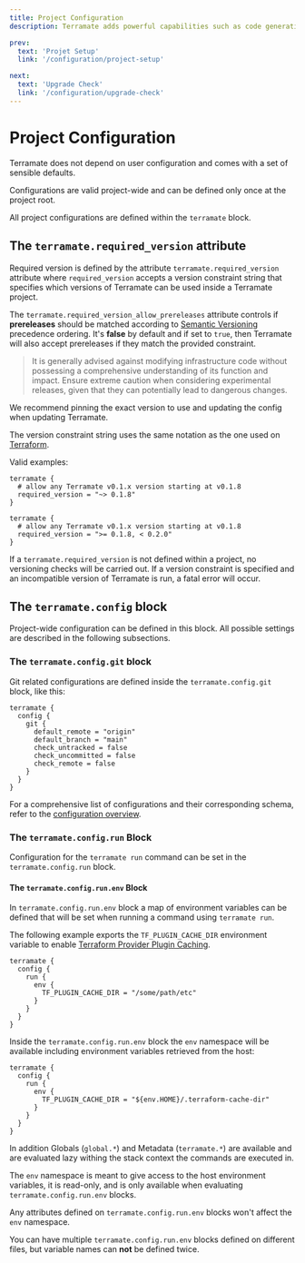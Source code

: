 ```yaml
---
title: Project Configuration
description: Terramate adds powerful capabilities such as code generation, stacks, orchestration, change detection, data sharing and more to Terraform.

prev:
  text: 'Projet Setup'
  link: '/configuration/project-setup'

next:
  text: 'Upgrade Check'
  link: '/configuration/upgrade-check'
---
```


# Project Configuration

Terramate does not depend on user configuration and comes with a set of sensible defaults.

Configurations are valid project-wide and can be defined only once at the project root.

All project configurations are defined within the `terramate` block.

## The `terramate.required_version` attribute

Required version is defined by the attribute `terramate.required_version` attribute
where `required_version` accepts a version constraint string that specifies which
versions of Terramate can be used inside a Terramate project.

The `terramate.required_version_allow_prereleases` attribute controls if **prereleases** should be matched according to
[Semantic Versioning](https://semver.org/) precedence ordering. It's **false** by
default and if set to `true`, then Terramate will also accept prereleases if they
match the provided constraint.

>It is generally advised against modifying infrastructure code without possessing a comprehensive understanding of its function and impact. Ensure extreme caution when considering experimental releases, given that they can potentially lead to dangerous changes.
>

We recommend pinning the exact version to use and updating the config when updating Terramate.

The version constraint string uses the same notation as the one used on
[Terraform](https://www.terraform.io/language/expressions/version-constraints).

Valid examples:

```hcl
terramate {
  # allow any Terramate v0.1.x version starting at v0.1.8
  required_version = "~> 0.1.8"
}
```

```hcl
terramate {
  # allow any Terramate v0.1.x version starting at v0.1.8
  required_version = ">= 0.1.8, < 0.2.0"
}
```

If a `terramate.required_version` is not defined within a project, no versioning checks will be carried
out. If a version constraint is specified and an incompatible version of Terramate is run, a fatal error
will occur.

## The `terramate.config` block

Project-wide configuration can be defined in this block. All possible settings are described in the following subsections.

### The `terramate.config.git` block

Git related configurations are defined inside the `terramate.config.git` block, like this:

```hcl
terramate {
  config {
    git {
      default_remote = "origin"
      default_branch = "main"
      check_untracked = false
      check_uncommitted = false
      check_remote = false
    }
  }
}
```

For a comprehensive list of configurations and their corresponding schema, refer to the
[configuration overview](index.md).

### The `terramate.config.run` Block

Configuration for the `terramate run` command can be set in the
`terramate.config.run` block.

#### The `terramate.config.run.env` Block

In `terramate.config.run.env` block a map of environment variables can be defined
that will be set when running a command using `terramate run`.

The following example exports the `TF_PLUGIN_CACHE_DIR` environment variable to
enable [Terraform Provider Plugin Caching](https://www.terraform.io/cli/config/config-file#provider-plugin-cache).

```hcl
terramate {
  config {
    run {
      env {
        TF_PLUGIN_CACHE_DIR = "/some/path/etc"
      }
    }
  }
}
```

Inside the `terramate.config.run.env` block the `env` namespace will be
available including environment variables retrieved from the host:

```hcl
terramate {
  config {
    run {
      env {
        TF_PLUGIN_CACHE_DIR = "${env.HOME}/.terraform-cache-dir"
      }
    }
  }
}
```

In addition Globals (`global.*`) and Metadata (`terramate.*`) are available and
are evaluated lazy withing the stack context the commands are executed in.

The `env` namespace is meant to give access to the host environment variables,
it is read-only, and is only available when evaluating
`terramate.config.run.env` blocks.

Any attributes defined
on `terramate.config.run.env` blocks won't affect the `env` namespace.

You can have multiple `terramate.config.run.env` blocks defined on different
files, but variable names can **not** be defined twice.
